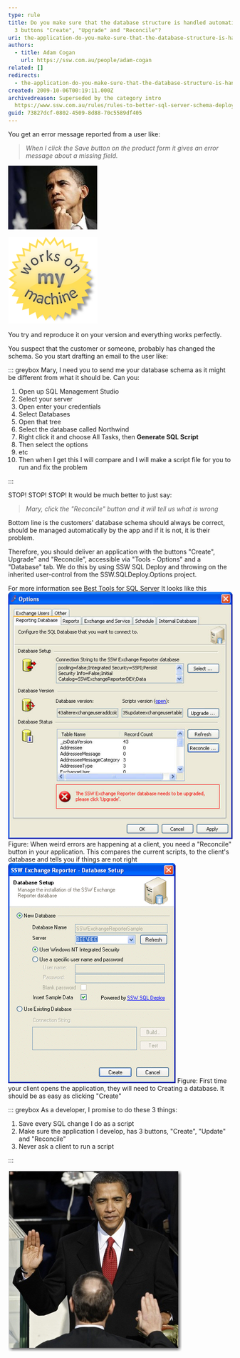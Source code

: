 ```yaml
---
type: rule
title: Do you make sure that the database structure is handled automatically via
  3 buttons "Create", "Upgrade" and "Reconcile"?
uri: the-application-do-you-make-sure-that-the-database-structure-is-handled-automatically-via-3-buttons-create-upgrade-and-reconcile
authors:
  - title: Adam Cogan
    url: https://ssw.com.au/people/adam-cogan
related: []
redirects:
  - the-application-do-you-make-sure-that-the-database-structure-is-handled-automatically-via-3-buttons-＂create＂-＂upgrade＂-and-＂reconcile＂
created: 2009-10-06T00:19:11.000Z
archivedreason: Superseded by the category intro
  https://www.ssw.com.au/rules/rules-to-better-sql-server-schema-deployment
guid: 73827dcf-0802-4509-8d88-70c5589df405
---
```


You get an error message reported from a user like:

> *When I click the Save button on the product form it gives an error message about a missing field.*

![Figure: The developer thinks "what could be wrong"](ObamaThinking.jpg)  

![Figure: The developer tests then replies "Works on my machine"](WorksOnMyMachine.png)  

You try and reproduce it on your version and everything works perfectly.

You suspect that the customer or someone, probably has changed the schema. So you start drafting an email to the user like:

<!--endintro-->

::: greybox
Mary, I need you to send me your database schema as it might be different from what it should be. Can you:

1. Open up SQL Management Studio
2. Select your server
3. Open enter your credentials
4. Select Databases
5. Open that tree
6. Select the database called Northwind
7. Right click it and choose All Tasks, then  **Generate SQL Script**
8. Then select the options
9. etc
10. Then when I get this I will compare and I will make a script file for you to run and fix the problem

:::

STOP! STOP! STOP!
 It would be much better to just say:

> *Mary, click the "Reconcile" button and it will tell us what is wrong*

Bottom line is the customers' database schema should always be correct, should be managed automatically by the app and if it is not, it is their problem.

Therefore, you should deliver an application with the buttons "Create", Upgrade" and "Reconcile", accessible via "Tools - Options" and a "Database" tab. We do this by using SSW SQL Deploy and throwing on the inherited user-control from the SSW.SQLDeploy.Options project.

For more information see [Best Tools for SQL Server](http://www.ssw.com.au/ssw/Standards/DeveloperGeneral/SQLservertools.aspx#SQLDeploy)
 It looks like this
![Reconcile](Reconcile.jpg) Figure: When weird errors are happening at a client, you need a "Reconcile" button in your application. This compares the current scripts, to the client's database and tells you if things are not right ![New database dialog](NewDatabaseDialog.jpg) Figure: First time your client opens the application, they will need to Creating a database. It should be as easy as clicking "Create"

::: greybox
As a developer, I promise to do these 3 things:

1. Save every SQL change I do as a script
2. Make sure the application I develop, has 3 buttons, "Create", "Update" and "Reconcile"
3. Never ask a client to run a script

:::

![Figure: Adam makes all his new developers swear in and repeat this](ObamSwearing.jpg)
